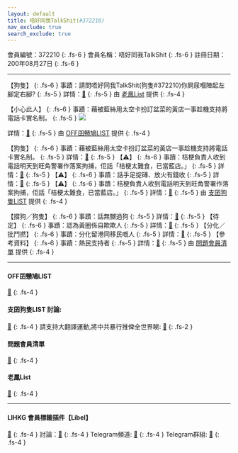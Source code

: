 ```yaml
---
layout: default
title: 唔好同我TalkShit(#372210)
nav_exclude: true
search_exclude: true
---
```


會員編號：372210
{: .fs-6 }
會員名稱：唔好同我TalkShit
{: .fs-6 }
註冊日期：200年08月27日
{: .fs-6 }

---

<div class="code-example" markdown="1">

【狗隻】
{: .fs-6 }
事蹟：請問唔好同我TalkShit(狗隻#372210)你屙尿嗰陣起左腳定右腳?
{: .fs-5 }
詳情：[🔗](https://lih.kg/2309404)
{: .fs-5 }
由 [老鳳List](#老鳳list) 提供
{: .fs-4 }

</div>
<div class="code-example" markdown="1">

【小心此人】
{: .fs-6 }
事蹟：藉被藍絲用太空卡扮訂盆菜的黃店一事趁機支持將電話卡實名制。
{: .fs-5 }
![](https://filedn.eu/l9Hq1YKLkJ4m0VSXcdcfUaJ/LIHKG_on99/on9_jai/372210/372210.1_.png)


詳情：[🔗](https://lih.kg/aKuzPsV)
{: .fs-5 }
由 [OFF囝戇鳩LIST](#off囝戇鳩list) 提供
{: .fs-4 }

</div>
<div class="code-example" markdown="1">

【狗隻】
{: .fs-6 }
事蹟：藉被藍絲用太空卡扮訂盆菜的黃店一事趁機支持將電話卡實名制。
{: .fs-5 }
詳情：[🔗](https://lih.kg/aKuzPsV)
{: .fs-5 }
【⚠️】
{: .fs-6 }
事蹟：桔梗負責人收到電話明天到旺角警署作落案拘捕，佢話「桔梗太難食，已當藍店。」
{: .fs-5 }
詳情：[🔗](https://lih.kg/aOshEhV)
{: .fs-5 }
【⚠️】
{: .fs-6 }
事蹟：話手足掟磚、放火有錢收
{: .fs-5 }
詳情：[🔗](https://lih.kg/syisBDX)
{: .fs-5 }
【⚠️】
{: .fs-6 }
事蹟：桔梗負責人收到電話明天到旺角警署作落案拘捕，佢話「桔梗太難食，已當藍店。」
{: .fs-5 }
詳情：[🔗](https://lih.kg/aOshEhV)
{: .fs-5 }
由 [支囝狗隻LIST](#支囝狗隻list-討論) 提供
{: .fs-4 }

</div>
<div class="code-example" markdown="1">

【撐狗／狗隻】
{: .fs-6 }
事蹟：話無嬲過狗
{: .fs-5 }
詳情：[🔗](https://lih.kg/hRrvuT)
{: .fs-5 }
【待定】
{: .fs-6 }
事蹟：認為黃圈係自欺欺人
{: .fs-5 }
詳情：[🔗](https://lih.kg/2461954)
{: .fs-5 }
【分化／批鬥撚】
{: .fs-6 }
事蹟：分化留港同移民嘅人
{: .fs-5 }
詳情：[🔗](https://lih.kg/sppHaqX)
{: .fs-5 }
【參考資料】
{: .fs-6 }
事蹟：熱民支持者
{: .fs-5 }
詳情：[🔗](https://lih.kg/ioLqaT)
{: .fs-5 }
由 [問題會員清單](#問題會員清單) 提供
{: .fs-4 }

</div>

---

#### OFF囝戇鳩LIST
[🔗](https://bit.ly/lihkg_on9_list)
{: .fs-4 }
#### 支囝狗隻LIST 討論: 
[🔗](https://lih.kg/2908480)
{: .fs-4 }
請支持大翻譯運動,將中共暴行推俾全世界睇: [🔗](https://twitter.com/tgtm_official)
{: .fs-2 }
#### 問題會員清單
[🔗](https://github.com/V4KFDgEw8T/rccnmlhnzv)
{: .fs-4 }
#### 老鳳List
[🔗](https://lihkg.com/thread/2808424)
{: .fs-4 }

---

#### LIHKG 會員標籤插件【Libel】
[🔗](https://kitce.github.io/libel)
{: .fs-4 }
討論：[🔗](https://lih.kg/2841778)
{: .fs-4 }
Telegram頻道: [🔗](https://t.me/LibelOfficialChannel)
{: .fs-4 }
Telegram群組: [🔗](https://t.me/LibelOfficialGroup)
{: .fs-4 }
